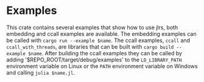 # Examples

This crate contains several examples that show how to use jlrs, both embedding and ccall examples are available. The embedding examples can be called with `cargo run --example $name`. The ccall examples, `ccall` and `ccall_with_threads`, are libraries that can be built with `cargo build --example $name`. After building the ccall examples they can be called by adding '$REPO_ROOT/target/debug/examples' to the `LD_LIBRARY_PATH` environment variable on Linux or the `PATH` environment variable on Windows and calling `julia $name.jl`.
